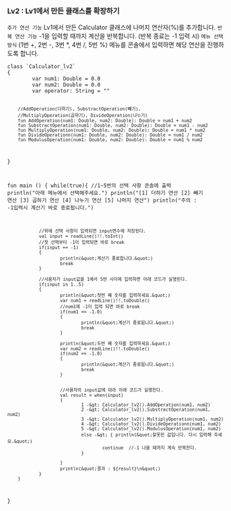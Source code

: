 <h3 id="lv2--lv1에서-만든-클래스를-확장하기">Lv2 : Lv1에서 만든 클래스를 확장하기</h3>
<p><code>추가 연산 기능</code>
Lv1에서 만든 Calculator 클래스에 나머지 연산자(%)를 추가합니다.
<code>반복 연산 기능</code>
-1을 입력할 때까지 계산을 반복합니다. (반복 종료는 -1 입력 시)
<code>메뉴 선택 방식</code>
(1번 +, 2번 -, 3번 *, 4번 /, 5번 %) 메뉴를 콘솔에서 입력하면 해당 연산을 진행하도록 합니다.</p>
<pre><code class="language-kotlin">class `Calculator_lv2`
{
        var num1: Double = 0.0
        var num2: Double = 0.0
        var operator: String = &quot;&quot;

        //AddOperation(더하기), SubstractOperation(빼기),
        //MultiplyOperation(곱하기), DivideOperation(나누기)
        fun AddOperation(num1: Double, num2: Double): Double = num1 + num2
        fun SubstractOperation(num1: Double, num2: Double): Double = num1 - num2
        fun MultiplyOperation(num1: Double, num2: Double): Double = num1 * num2
        fun DivideOperationn(num1: Double, num2: Double): Double = num1 / num2
        fun ModulusOperation(num1: Double, num2: Double): Double = num1 % num2
}

fun main ()
{
        while(true){
                //1~5번의 선택 사항 콘솔에 출력
                println(&quot;아래 메뉴에서 선택해주세요.&quot;)
                println(&quot;[1] 더하기 연산 [2] 빼기 연산 [3] 곱하기 연산 [4] 나누기 연산 [5] 나머지 연산&quot;)
                println(&quot;주의 : -1입력시 계산기 바로 종료됩니다.&quot;)

                //위에 선택 사항이 입력되면 input변수에 저장된다.
                val input = readLine()!!.toInt()
                //첫 선택부터 -1이 입력되면 바로 break
                if(input == -1)
                {
                        println(&quot;계산기 종료합니다.&quot;)
                        break
                }

                //사용자가 input값을 1에서 5번 사이에 입력하면 아래 코드가 실행된다.
                if(input in 1..5)
                {
                        println(&quot;첫번 째 숫자를 입력하세요.&quot;)
                        var num1 = readLine()!!.toDouble()
                        //num1에 -1이 입력 되면 바로 break
                        if(num1 == -1.0)
                        {
                                println(&quot;계산기 종료됩니다.&quot;)
                                break
                        }

                        println(&quot;두번 째 숫자를 입력하세요.&quot;)
                        var num2 = readLine()!!.toDouble()
                        if(num2 == -1.0)
                        {
                                println(&quot;계산기 종료됩니다.&quot;)
                                break
                        }


                        //사용자의 input값에 따라 아래 코드가 실행한다.
                        val result = when(input)
                        {
                                1 -&gt; Calculator_lv2().AddOperation(num1, num2)
                                2 -&gt; Calculator_lv2().SubstractOperation(num1, num2)
                                3 -&gt; Calculator_lv2().MultiplyOperation(num1, num2)
                                4 -&gt; Calculator_lv2().DivideOperationn(num1, num2)
                                5 -&gt; Calculator_lv2().ModulusOperation(num1, num2)
                                else -&gt; { println(&quot;잘못된 값입니다. 다시 입력해 주세요.&quot;)
                                        continue  //-1 나올 때까지 계속 반복한다.
                                }

                        }
                        println(&quot;결과 : ${result}\n&quot;)
                }
        }
}</code></pre>